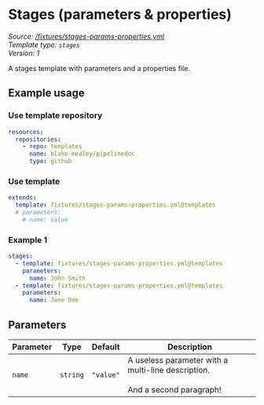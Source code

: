 <!-- this file was generated by pipelinedoc v0.0.0-development - do not modify directly -->

# Stages (parameters & properties)



_Source: [/fixtures/stages-params-properties.yml](/fixtures/stages-params-properties.yml)_
<br/>
_Template type: `stages`_
<br/>
_Version: 1_


A stages template with parameters and a properties file.


## Example usage

### Use template repository

```yaml
resources:
  repositories:
    - repo: templates
      name: blake-mealey/pipelinedoc
      type: github
```


### Use template

```yaml
extends:
  template: fixtures/stages-params-properties.yml@templates
  # parameters:
    # name: value
```




### Example 1



```yaml
stages:
  - template: fixtures/stages-params-properties.yml@templates
    parameters:
      name: John Smith
  - template: fixtures/stages-params-properties.yml@templates
    parameters:
      name: Jane Doe
```




## Parameters

|Parameter            |Type                   |Default                   |Description                         |
|---------------------|-----------------------|--------------------------|------------------------------------|
|`name`|`string`|`"value"`|A useless parameter with a multi-line description.<br/><br/>And a second paragraph! |
